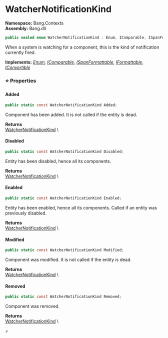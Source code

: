 # WatcherNotificationKind

**Namespace:** Bang.Contexts \
**Assembly:** Bang.dll

```csharp
public sealed enum WatcherNotificationKind : Enum, IComparable, ISpanFormattable, IFormattable, IConvertible
```

When a system is watching for a component, this is the kind of notification currently fired.

**Implements:** _[Enum](https://learn.microsoft.com/en-us/dotnet/api/System.Enum?view=net-7.0), [IComparable](https://learn.microsoft.com/en-us/dotnet/api/System.IComparable?view=net-7.0), [ISpanFormattable](https://learn.microsoft.com/en-us/dotnet/api/System.ISpanFormattable?view=net-7.0), [IFormattable](https://learn.microsoft.com/en-us/dotnet/api/System.IFormattable?view=net-7.0), [IConvertible](https://learn.microsoft.com/en-us/dotnet/api/System.IConvertible?view=net-7.0)_

### ⭐ Properties
#### Added
```csharp
public static const WatcherNotificationKind Added;
```

Component has been added. It is not called if the entity is dead.

**Returns** \
[WatcherNotificationKind](../../Bang/Contexts/WatcherNotificationKind.html) \
#### Disabled
```csharp
public static const WatcherNotificationKind Disabled;
```

Entity has been disabled, hence all its components.

**Returns** \
[WatcherNotificationKind](../../Bang/Contexts/WatcherNotificationKind.html) \
#### Enabled
```csharp
public static const WatcherNotificationKind Enabled;
```

Entity has been enabled, hence all its components. Called if an entity was
            previously disabled.

**Returns** \
[WatcherNotificationKind](../../Bang/Contexts/WatcherNotificationKind.html) \
#### Modified
```csharp
public static const WatcherNotificationKind Modified;
```

Component was modified. It is not called if the entity is dead.

**Returns** \
[WatcherNotificationKind](../../Bang/Contexts/WatcherNotificationKind.html) \
#### Removed
```csharp
public static const WatcherNotificationKind Removed;
```

Component was removed.

**Returns** \
[WatcherNotificationKind](../../Bang/Contexts/WatcherNotificationKind.html) \


⚡